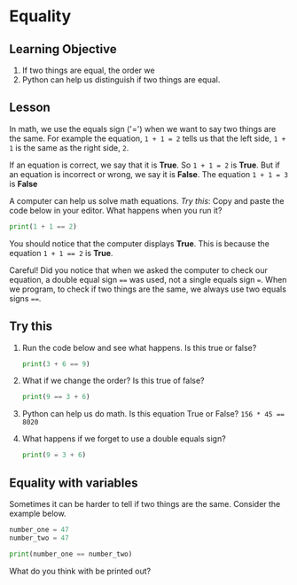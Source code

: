 # Equality #

## Learning Objective ##
1. If two things are equal, the order we
2. Python can help us distinguish if two things are equal.


## Lesson ##
In math, we use the equals sign ('=') when we want to say two things are the same. For example the equation, `1 + 1 = 2` tells us that the left side, `1 + 1` is the same as the right side, `2`.

If an equation is correct, we say that it is **True**. So `1 + 1 = 2` is **True**. But if an equation is incorrect or wrong, we say it is **False**. The equation `1 + 1 = 3` is **False**

A computer can help us solve math equations. *Try this*: Copy and paste the code below in your editor. What happens when you run it?

```py
print(1 + 1 == 2)
```

You should notice that the computer displays **True**. This is because the equation `1 + 1 == 2` is **True**.

Careful! Did you notice that when we asked the computer to check our equation, a double equal sign `==` was used, not a single equals sign `=`. When we program, to check if two things are the same, we always use two equals signs `==`.

## Try this ##
1. Run the code below and see what happens. Is this true or false?
    ```py
    print(3 + 6 == 9)
    ```

2. What if we change the order? Is this true of false?
    ```py
    print(9 == 3 + 6)
    ```

3. Python can help us do math. Is this equation True or False? `156 * 45 == 8020`

4. What happens if we forget to use a double equals sign?
    ```py
    print(9 = 3 + 6)
    ```

## Equality with variables ##

Sometimes it can be harder to tell if two things are the same. Consider the example below.

```py
number_one = 47
number_two = 47

print(number_one == number_two)
```

What do you think with be printed out?

